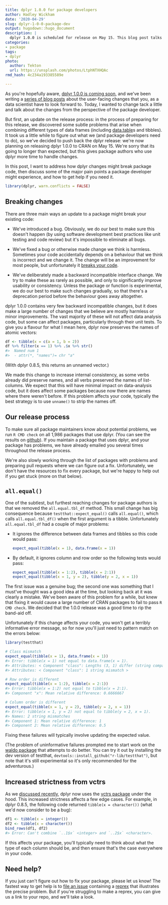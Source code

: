 ```yaml
---
title: dplyr 1.0.0 for package developers
author: Hadley Wickham
date: '2020-04-29'
slug: dplyr-1-0-0-package-dev
output: hugodown::hugo_document
description: |
  dplyr 1.0.0 is scheduled for release on May 15. This blog post talks about what package maintainers can do to prepare.
categories:
- package
tags:
- dplyr
photo:
  author: Tekton
  url: https://unsplash.com/photos/LtphNTXHQAc
rmd_hash: 4c234a193385589e

---
```



As you're hopefully aware, [dplyr 1.0.0 is coming soon](https://www.tidyverse.org/blog/2020/03/dplyr-1-0-0-is-coming-soon/), and we've been writing a [series of blog posts](https://www.tidyverse.org/tags/dplyr/) about the user-facing changes that you, as a data scientist have to look forward to. Today, I wanted to change tack a little and talk about the changes from the perspective of the package developer.

But first, an update on the release process: in the process of preparing for this release, we discovered some subtle problems that arise when combining different types of data frames (including [data.table](http://r-datatable.com)s and tibbles). It took us a little while to figure out what we (and package developers need to do), so we've decided to push back the dplyr release: we're now planning on releasing dplyr 1.0.0 to CRAN on May 15. We're sorry that its going to longer than expected, but this gives package authors who use dplyr more time to handle changes.

In this post, I want to address how dplyr changes might break package code, then discuss some of the major pain points a package developer might experience, and how to get help if you need it.


```r
library(dplyr, warn.conflicts = FALSE)
```

## Breaking changes

There are three main ways an update to a package might break your existing code:

* We've introduced a bug. Obviously, we do our best to make sure this doesn't 
  happen (by using software development best practices like unit testing and 
  code review) but it's impossible to eliminate all bugs.
  
* We've fixed a bug or otherwise made change we think is harmless. Sometimes 
  your code accidentally depends on a behaviour that we think is incorrect and 
  we change it. The change will be an improvement for most people, but 
  unfortunately it [breaks your code](https://xkcd.com/1172/).
  
* We've deliberately made a backward incompatible interface change. We try
  to make these as rarely as possible, and only to significantly improve 
  usability or consistency. Unless the package or function is experimental, 
  we do our best to make such changes gradually, so that there's a deprecation
  period before the behaviour goes away altogether.

dplyr 1.0.0 contains very few backward incompatible changes, but it does make a large number of changes that we believe are mostly harmless or minor improvements.  The vast majority of these will not affect data analysis code, but some can affect packages, particularly through their unit tests. To give you a flavour for what I mean here, dplyr now preserves the names of atomic vectors:


```r
df <- tibble(x = c(a = 1, b = 2))
df %>% filter(x == 1) %>% .$x %>% str()
#>  Named num 1
#>  - attr(*, "names")= chr "a"
```

(With dplyr 0.8.5, this returns an unnamed vector.)

We made this change to increase internal consistency, as some verbs already did preserve names, and all verbs preserved the names of list-columns. We expect that this will have minimal impact on data-analysis code, but it does affect some packages because now there are names where there weren't before. If this problem affects your code, typically the best strategy is to use `unname()` to strip the names off.

## Our release process

To make sure all package maintainers know about potential problems, we run `R CMD check` on all 1,986 packages that use dplyr. (You can see the results on [github](https://github.com/tidyverse/dplyr/tree/master/revdep#revdeps)). If you maintain a package that uses dplyr, and your package has problems, we have already emailed you several times throughout the release process. 

We're also slowly working through the list of packages with problems and preparing pull requests where we can figure out a fix. Unfortunately, we don't have the resources to fix every package, but we're happy to help out if you get stuck (more on that below).

## `all.equal()`

One of the subtlest, but furthest reaching changes for package authors is that we removed the `all.equal.tbl_df` method. This small change has big consequence because `testthat::expect_equal()` calls `all.equal()`, which calls `all.equal.tbl_df()` when the first argument is a tibble. Unfortunately `all.equal.tbl_df` had a couple of major problems:

*   It ignores the difference between data frames and tibbles so this code
    would pass:
  
    
    ```r
    expect_equal(tibble(x = 1), data.frame(x = 1))
    ```

*   By default, it ignores column and row order so the following tests
    would pass:

    
    ```r
    expect_equal(tibble(x = 1:2), tibble(x = 2:1))
    expect_equal(tibble(x = 1, y = 2), tibble(y = 2, x = 1))
    ```

The first issue was a genuine bug; the second one was something that I must've thought was a good idea at the time, but looking back at it was clearly a mistake. We've been aware of this problem for a while, but knew that fixing it would cause a large number of CRAN packages to fail to pass `R CMD check`. We decided that the 1.0.0 release was a good time to rip the band-aid off.

Unfortunately if this change affects your code, you won't get a terribly informative error message, so for now you'll just need to pattern match on the errors below:


```r
library(testthat)

# Class mismatch
expect_equal(tibble(x = 1), data.frame(x = 1))
#> Error: tibble(x = 1) not equal to data.frame(x = 1).
#> Attributes: < Component "class": Lengths (3, 1) differ (string compare on first 1) >
#> Attributes: < Component "class": 1 string mismatch >

# Row order is different
expect_equal(tibble(x = 1:2), tibble(x = 2:1))
#> Error: tibble(x = 1:2) not equal to tibble(x = 2:1).
#> Component "x": Mean relative difference: 0.6666667

# Column order is different
expect_equal(tibble(x = 1, y = 2), tibble(y = 2, x = 1))
#> Error: tibble(x = 1, y = 2) not equal to tibble(y = 2, x = 1).
#> Names: 2 string mismatches
#> Component 1: Mean relative difference: 1
#> Component 2: Mean relative difference: 0.5
```
Fixing these failures will typically involve updating the expected value.

(The problem of uninformative failures prompted me to start work on the [waldo package](https://waldo.r-lib.org) that attempts to do better. You can try it out by installing the dev version of testthat, `devtools::install_github("r-lib/testthat")`, but note that it's still experimental so it's only recommended for the adventurous.)

## Increased strictness from vctrs

As we [discussed recently](https://www.tidyverse.org/blog/2020/04/dplyr-1-0-0-and-vctrs/), dplyr now uses the [vctrs package](https://vctrs.r-lib.org) under the hood. This increased strictness affects a few edge cases. For example, in dplyr 0.8.5, the following code returned `tibble(x = character())` (what we'd now consider to be a bug):


```r
df1 <- tibble(x = integer())
df2 <- tibble(x = character())
bind_rows(df1, df2)
#> Error: Can't combine `..1$x` <integer> and `..2$x` <character>.
```
If this affects your package, you'll typically need to think about what the type of each column should be, and then ensure that's the case everywhere in your code.

## Need help?

If you just can't figure out how to fix your package, please let us know! The fastest way to get help is to [file an issue](https://github.com/tidyverse/dplyr) containing a [reprex](http://reprex.tidyverse.org/) that illustrates the precise problem. But if you're struggling to make a reprex, you can give us a link to your repo, and we'll take a look.
